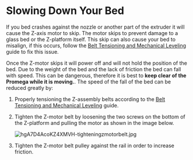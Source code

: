 # Slowing Down Your Bed

If you bed crashes against the nozzle or another part of the extruder it will cause the Z-axis motor to skip. The motor skips to prevent damage to a glass bed or the Z-platform itself. This skip can also cause your bed to misalign, if this occurs, follow the [Belt Tensioning and Mechanical Leveling](https://m3d.gitbook.io/promega-docs/maintenance-guides/belt-tensioning-and-mechanical-leveling#z-assembly) guide to fix this issue.

Once the Z-motor skips it will power off and will not hold the position of the bed. Due to the weight of the bed and the lack of friction the bed can fall with speed. This can be dangerous, therefore it is best to **keep clear of the Promega while it is moving.**. The speed of the fall of the bed can be reduced greatly by:

1. Properly tensioning the Z-assembly belts according to the [Belt Tensioning and Mechanical Leveling](https://m3d.gitbook.io/promega-docs/maintenance-guides/belt-tensioning-and-mechanical-leveling#z-assembly) guide.
2. Tighten the Z-motor belt by loosening the two screws on the bottom of the Z-platform and pulling the motor as shown in the image below.

   ![hgA7D4AcoKZ4XMVH-tighteningzmotorbelt.jpg](../.gitbook/assets/hga7d4acokz4xmvh-tighteningzmotorbelt.jpg)

3. Tighten the Z-motor belt pulley against the rail in order to increase friction.

